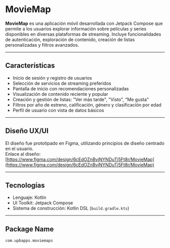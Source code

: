 # MovieMap
**MovieMap** es una aplicación móvil desarrollada con Jetpack Compose que permite a los usuarios explorar información sobre películas y series disponibles en diversas plataformas de streaming. Incluye funcionalidades de autenticación, exploración de contenido, creación de listas personalizadas y filtros avanzados.

---

## Características
- Inicio de sesión y registro de usuarios
- Selección de servicios de streaming preferidos
- Pantalla de inicio con recomendaciones personalizadas
- Visualización de contenido reciente y popular
- Creación y gestión de listas: "Ver más tarde", "Visto", "Me gusta"
- Filtros por año de estreno, calificación, género y clasificación por edad
- Perfil de usuario con vista de datos básicos

---

## Diseño UX/UI
El diseño fue prototipado en Figma, utilizando principios de diseño centrado en el usuario.  
Enlace al diseño:  
[https://www.figma.com/design/6cEdOZnBvjNYNDuTj5Ft8r/MovieMap](https://www.figma.com/design/6cEdOZnBvjNYNDuTj5Ft8r/MovieMap)

---

## Tecnologías
- Lenguaje: Kotlin
- UI Toolkit: Jetpack Compose
- Sistema de construcción: Kotlin DSL (`build.gradle.kts`)

---

## Package Name

```kotlin
com.upbapps.moviemaps

